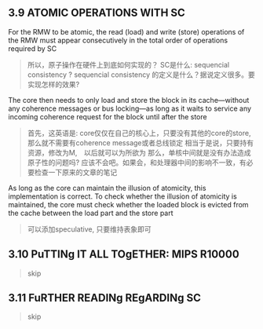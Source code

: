 ## 3.9 ATOMIC OPERATIONS WITH SC
For the RMW to be atomic, the read (load) and write (store) operations of the RMW must appear consecutively in
the total order of operations required by SC
> 所以，原子操作在硬件上到底如何实现的？
> SC是什么: sequencial consistency ?
> sequencial consistency 的定义是什么？据说定义很多。要实现怎样的效果?


The core then needs to only load and store the block in its cache—without any coherence messages or
bus locking—as long as it waits to service any incoming coherence request for the block until after the store
> 首先，这英语是: core仅仅在自己的核心上，只要没有其他的core的store, 那么就不需要有coherence message或者总线锁定
> 相当于是说，只要持有资源，修改为M,　以后就可以为所欲为
> 那么，单核中间就是没有办法造成原子性的问题吗? 应该不会吧。如果会，和处理器中间的影响不一致，有必要检查一下原来的文章的笔记

As long as the core can maintain the illusion of atomicity, this implementation is correct. To check whether
the illusion of atomicity is maintained, the core must check whether the loaded block is evicted
from the cache between the load part and the store part
> 可以添加speculative, 只要维持表象即可

## 3.10 PuTTINg IT ALL TOgETHER: MIPS R10000
> skip

## 3.11 FuRTHER READINg REgARDINg SC
> skip
